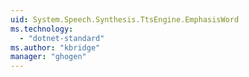 ```yaml
---
uid: System.Speech.Synthesis.TtsEngine.EmphasisWord
ms.technology: 
  - "dotnet-standard"
ms.author: "kbridge"
manager: "ghogen"
---
```

